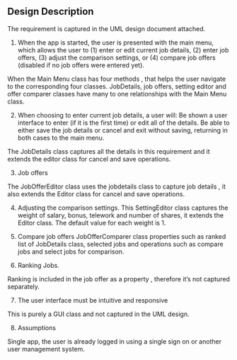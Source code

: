 ## Design Description
The requirement is captured in the UML design document attached.
1. When the app is started, the user is presented with the main menu, which allows the user to (1) enter or edit current job details, (2) enter job offers, (3) adjust the comparison settings, or (4) compare job offers (disabled if no job offers were entered yet).

When the Main Menu class has four methods , that helps the user navigate  to the corresponding four classes. JobDetails, job offers, setting editor and offer comparer classes have many to one relationships with the Main Menu class.

2. When choosing to enter current job details, a user will:
Be shown a user interface to enter (if it is the first time) or edit all of the details.
Be able to either save the job details or cancel and exit without saving, returning in both cases to the main menu.

The JobDetails class captures all the details in this requirement and it extends the editor class for cancel and save operations.

3. Job offers

The JobOfferEditor class uses the jobdetails class to capture job details , it also extends the Editor class for cancel and save operations. 

4. Adjusting the comparison settings.
This SettingEditor class captures the weight of salary, bonus, telework and number of shares, it extends the Editor class. The default value for each weight is 1.

5. Compare job offers
JobOfferComparer class properties such as ranked list of JobDetails class, selected jobs and operations such as compare jobs and select jobs for comparison.
6. Ranking Jobs.

Ranking is included in the job offer as a property , therefore it’s not captured separately.

7. The user interface must be intuitive and responsive

 This is purely a GUI class and not captured in the UML design.
 
8. Assumptions

Single app,  the user is already logged in using a single sign on or another user management system.
